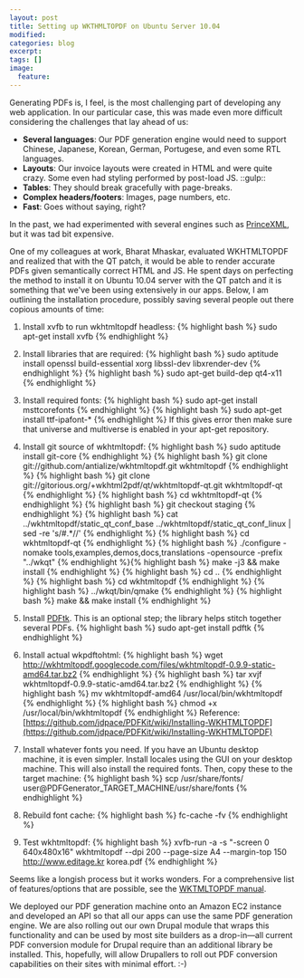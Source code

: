 ```yaml
---
layout: post
title: Setting up WKTHMLTOPDF on Ubuntu Server 10.04
modified:
categories: blog
excerpt:
tags: []
image:
  feature:
---
```

Generating PDFs is, I feel, is the most challenging part of developing any web application. In our particular case, this was made even more difficult considering the challenges that lay ahead of us:

* **Several languages**: Our PDF generation engine would need to support Chinese, Japanese, Korean, German, Portugese, and even some RTL languages.
* **Layouts**: Our invoice layouts were created in HTML and were quite crazy. Some even had styling performed by post-load JS. ::gulp::
* **Tables**: They should break gracefully with page-breaks.
* **Complex headers/footers**: Images, page numbers, etc.
* **Fast**: Goes without saying, right?

In the past, we had experimented with several engines such as [PrinceXML](http://code.google.com/p/dompdf/), but it was tad bit expensive.

One of my colleagues at work, Bharat Mhaskar, evaluated WKHTMLTOPDF and realized that with the QT patch, it would be able to render accurate PDFs given semantically correct HTML and JS. He spent days on perfecting the method to install it on Ubuntu 10.04 server with the QT patch and it is something that we've been using extensively in our apps. Below, I am outlining the installation procedure, possibly saving several people out there copious amounts of time:

1. Install  xvfb to run wkhtmltopdf headless:
{% highlight bash %}
sudo apt-get  install xvfb
{% endhighlight %}

2. Install  libraries that are required:
{% highlight bash %}
sudo aptitude install openssl build-essential xorg libssl-dev libxrender-dev
{% endhighlight %}
{% highlight bash %}
sudo apt-get build-dep qt4-x11
{% endhighlight %}

3. Install required fonts:
{% highlight bash %}
sudo apt-get install msttcorefonts
{% endhighlight %}
{% highlight bash %}
sudo apt-get install ttf-ipafont-*
{% endhighlight %}
If this gives error then make sure that universe and multiverse is enabled in your apt-get repository.

4. Install  git source of wkhtmltopdf:
{% highlight bash %}
sudo aptitude install git-core
{% endhighlight %}
{% highlight bash %}
git clone git://github.com/antialize/wkhtmltopdf.git wkhtmltopdf
{% endhighlight %}
{% highlight bash %}
git clone git://gitorious.org/+wkhtml2pdf/qt/wkhtmltopdf-qt.git wkhtmltopdf-qt
{% endhighlight %}
{% highlight bash %}
cd wkhtmltopdf-qt
{% endhighlight %}
{% highlight bash %}
git checkout staging
{% endhighlight %}
{% highlight bash %}
cat ../wkhtmltopdf/static_qt_conf_base ../wkhtmltopdf/static_qt_conf_linux | sed -re 's/#.*//'
{% endhighlight %}
{% highlight bash %}
cd wkhtmltopdf-qt
{% endhighlight %}
{% highlight bash %}
./configure -nomake tools,examples,demos,docs,translations -opensource -prefix "../wkqt"
{% endhighlight %}{% highlight bash %}
make -j3 && make install
{% endhighlight %}
{% highlight bash %}
cd ..
{% endhighlight %}
{% highlight bash %}
cd wkhtmltopdf
{% endhighlight %}
{% highlight bash %}
../wkqt/bin/qmake
{% endhighlight %}
{% highlight bash %}
make && make install
{% endhighlight %}

5. Install [PDFtk](http://www.pdflabs.com/tools/pdftk-the-pdf-toolkit/). This is an optional step; the library helps stitch together several PDFs.
{% highlight bash %}
sudo apt-get install pdftk
{% endhighlight %}

6. Install actual wkpdftohtml:
{% highlight bash %}
wget http://wkhtmltopdf.googlecode.com/files/wkhtmltopdf-0.9.9-static-amd64.tar.bz2 
{% endhighlight %}
{% highlight bash %}
tar xvjf wkhtmltopdf-0.9.9-static-amd64.tar.bz2
{% endhighlight %}
{% highlight bash %}
mv wkhtmltopdf-amd64 /usr/local/bin/wkhtmltopdf
{% endhighlight %}
{% highlight bash %}
chmod +x /usr/local/bin/wkhtmltopdf
{% endhighlight %}
Reference: [https://github.com/jdpace/PDFKit/wiki/Installing-WKHTMLTOPDF](https://github.com/jdpace/PDFKit/wiki/Installing-WKHTMLTOPDF)

7. Install whatever fonts you need. If you have an Ubuntu desktop machine, it is even simpler. Install locales using the GUI on your desktop machine. This will also install the required fonts. Then, copy these to the target machine:
{% highlight bash %}
scp /usr/share/fonts/ user@PDFGenerator_TARGET_MACHINE/usr/share/fonts
{% endhighlight %}

8. Rebuild font cache:
{% highlight bash %}
fc-cache -fv
{% endhighlight %}

9. Test wkhtmltopdf:
{% highlight bash %}
xvfb-run -a -s "-screen 0 640x480x16" wkhtmltopdf --dpi 200  --page-size A4 --margin-top 150  http://www.editage.kr korea.pdf
{% endhighlight %}

Seems like a longish process but it works wonders. For a comprehensive list of features/options that are possible, see the [WKTMLTOPDF manual](http://madalgo.au.dk/~jakobt/wkhtmltoxdoc/wkhtmltopdf-0.9.9-doc.html).

We deployed our PDF generation machine onto an Amazon EC2 instance and developed an API so that all our apps can use the same PDF generation engine. We are also rolling out our own Drupal module that wraps this functionality and can be used by most site builders as a drop-in—all current PDF conversion module for Drupal require than an additional library be installed. This, hopefully, will allow Drupallers to roll out PDF conversion capabilities on their sites with minimal effort. :-)